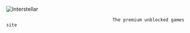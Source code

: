 ![Interstellar](https://github.com/Skj0nes/interstellar.github.io/assets/167484302/3d102af3-feb6-4900-bec1-6f9d0e8e2fa7)

                                            The premium unblocked games site
